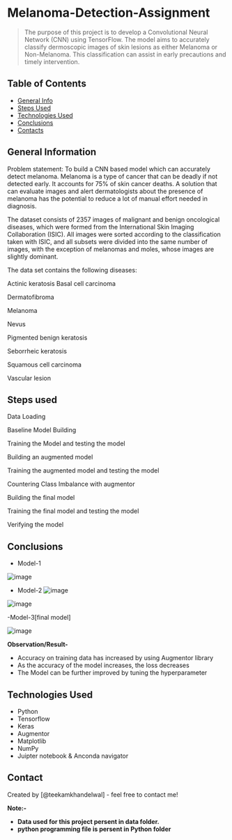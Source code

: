 # Melanoma-Detection-Assignment

> The purpose of this project is to develop a Convolutional Neural Network (CNN) using TensorFlow. The model aims to accurately classify dermoscopic images of skin lesions as either Melanoma or Non-Melanoma. This classification can assist in early precautions and timely intervention.


## Table of Contents
* [General Info](#general-information)
* [Steps Used ](#steps-used)
* [Technologies Used](#technologies-used)
* [Conclusions](#conclusions)
* [Contacts](#contacts)



## General Information
Problem statement: To build a CNN based model which can accurately detect melanoma. Melanoma is a type of cancer that can be deadly if not detected early. It accounts for 75% of skin cancer deaths. A solution that can evaluate images and alert dermatologists about the presence of melanoma has the potential to reduce a lot of manual effort needed in diagnosis.

The dataset consists of 2357 images of malignant and benign oncological diseases, which were formed from the International Skin Imaging Collaboration (ISIC). All images were sorted according to the classification taken with ISIC, and all subsets were divided into the same number of images, with the exception of melanomas and moles, whose images are slightly dominant.


The data set contains the following diseases:

Actinic keratosis
Basal cell carcinoma

Dermatofibroma

Melanoma

Nevus

Pigmented benign keratosis

Seborrheic keratosis

Squamous cell carcinoma

Vascular lesion

## Steps used
Data Loading

Baseline Model Building

Training the Model and testing the model

Building an augmented model

Training the augmented model and testing the model

Countering Class Imbalance with augmentor

Building the final model

Training the final model and testing the model

Verifying the model

## Conclusions
- Model-1

![image](https://github.com/user-attachments/assets/4e03b88e-cd22-46be-9634-689b31acab3b)

- Model-2
![image](https://github.com/user-attachments/assets/1422a8a2-1f18-422c-ba9b-0e65adfd5e47)


![image](https://github.com/user-attachments/assets/a6b5fab2-eebf-4575-b752-49de29e99474)


-Model-3[final model]

![image](https://github.com/user-attachments/assets/0f6c9213-a2eb-4a16-bd56-2346af7576dc)


**Observation/Result-**
- Accuracy on training data has increased by using Augmentor library
- As the accuracy of the model increases, the loss decreases
- The Model can be further improved by tuning the hyperparameter




## Technologies Used
- Python
- Tensorflow
- Keras
- Augmentor
- Matplotlib
- NumPy
- Juipter notebook & Anconda navigator
  






## Contact
Created by [@teekamkhandelwal] - feel free to contact me!


**Note:-**
* **Data used for this project persent in data folder.**
* **python programming file is persent in Python folder** 

